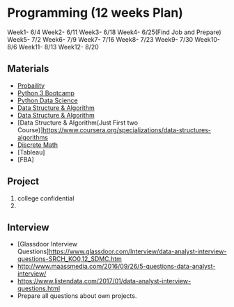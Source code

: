 # Programming (12 weeks Plan) 

Week1- 6/4
Week2- 6/11
Week3- 6/18
Week4- 6/25(Find Job and Prepare)
Week5- 7/2
Week6- 7/9
Week7- 7/16
Week8- 7/23
Week9- 7/30
Week10- 8/6
Week11- 8/13
Week12- 8/20


## Materials
- [Probaility](https://www.edx.org/course/introduction-probability-science-mitx-6-041x-2)
- [Python 3 Bootcamp](https://www.udemy.com/complete-python-bootcamp/)
- [Python Data Science](https://www.udemy.com/python-for-data-science-and-machine-learning-bootcamp/)
- [Data Structure & Algorithm](https://www.udemy.com/python-for-data-structures-algorithms-and-interviews/)
- [Data Structure & Algorithm](https://www.udacity.com/course/technical-interview--ud513)
- [Data Structure & Algorithm(Just First two Course)]https://www.coursera.org/specializations/data-structures-algorithms
- [Discrete Math](https://ocw.mit.edu/courses/electrical-engineering-and-computer-science/6-042j-mathematics-for-computer-science-fall-2010/video-lectures/)
- [Tableau]
- [FBA]

## Project
1. college confidential  
2.
## Interview
- [Glassdoor Interview Questions]https://www.glassdoor.com/Interview/data-analyst-interview-questions-SRCH_KO0,12_SDMC.htm
- http://www.maassmedia.com/2016/09/26/5-questions-data-analyst-interview/
- https://www.listendata.com/2017/01/data-analyst-interview-questions.html
- Prepare all questions about own projects.
